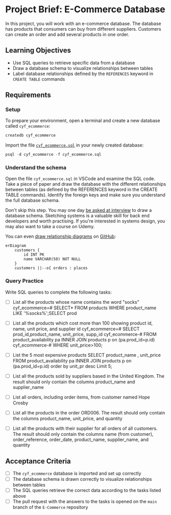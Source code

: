 # Project Brief: E-Commerce Database

In this project, you will work with an e-commerce database. The database has products that consumers can buy from different suppliers. Customers can create an order and add several products in one order.

## Learning Objectives

- Use SQL queries to retrieve specific data from a database
- Draw a database schema to visualize relationships between tables
- Label database relationships defined by the `REFERENCES` keyword in `CREATE TABLE` commands

## Requirements

### Setup

To prepare your environment, open a terminal and create a new database called `cyf_ecommerce`:

```sql
createdb cyf_ecommerce
```

Import the file [`cyf_ecommerce.sql`](./cyf_ecommerce.sql) in your newly created database:

```sql
psql -d cyf_ecommerce -f cyf_ecommerce.sql
```

### Understand the schema

Open the file `cyf_ecommerce.sql` in VSCode and examine the SQL code. Take a piece of paper and draw the database with the different relationships between tables (as defined by the REFERENCES keyword in the CREATE TABLE commands). Identify the foreign keys and make sure you understand the full database schema.

Don't skip this step. You may one day [be asked at interview](https://monzo.com/blog/2022/03/23/demystifying-the-backend-engineering-interview-process) to draw a database schema. Sketching systems is a valuable skill for back end developers and worth practising. If you're interested in systems design, you may also want to take a course on Udemy.

You can even [draw relationship diagrams](https://mermaid.js.org/syntax/entityRelationshipDiagram.html) on [GitHub](https://docs.github.com/en/get-started/writing-on-github/working-with-advanced-formatting/creating-diagrams):

```mermaid
erDiagram
    customers {
        id INT PK
        name VARCHAR(50) NOT NULL
    }
    customers ||--o{ orders : places
```

### Query Practice

Write SQL queries to complete the following tasks:

- [ ] List all the products whose name contains the word "socks"
cyf_ecommerce=# SELECT* FROM products WHERE product_name LIKE '%socks%';SELECT prod

- [ ] List all the products which cost more than 100 showing product id, name, unit price, and supplier id
cyf_ecommerce=# SELECT prod_id,product_name, unit_price, supp_id
cyf_ecommerce-# FROM product_availability pa INNER JOIN products p on (pa.prod_id=p.id)
cyf_ecommerce-# WHERE unit_price>100;

- [ ] List the 5 most expensive products
SELECT product_name , unit_price FROM product_availability pa INNER JOIN products p on (pa.prod_id=p.id) order by unit_pr
desc Limit 5;
- [ ] List all the products sold by suppliers based in the United Kingdom. The result should only contain the columns product_name and supplier_name
- [ ] List all orders, including order items, from customer named Hope Crosby
- [ ] List all the products in the order ORD006. The result should only contain the columns product_name, unit_price, and quantity
- [ ] List all the products with their supplier for all orders of all customers. The result should only contain the columns name (from customer), order_reference, order_date, product_name, supplier_name, and quantity

## Acceptance Criteria

- [ ] The `cyf_ecommerce` database is imported and set up correctly
- [ ] The database schema is drawn correctly to visualize relationships between tables
- [ ] The SQL queries retrieve the correct data according to the tasks listed above
- [ ] The pull request with the answers to the tasks is opened on the `main` branch of the `E-Commerce` repository
